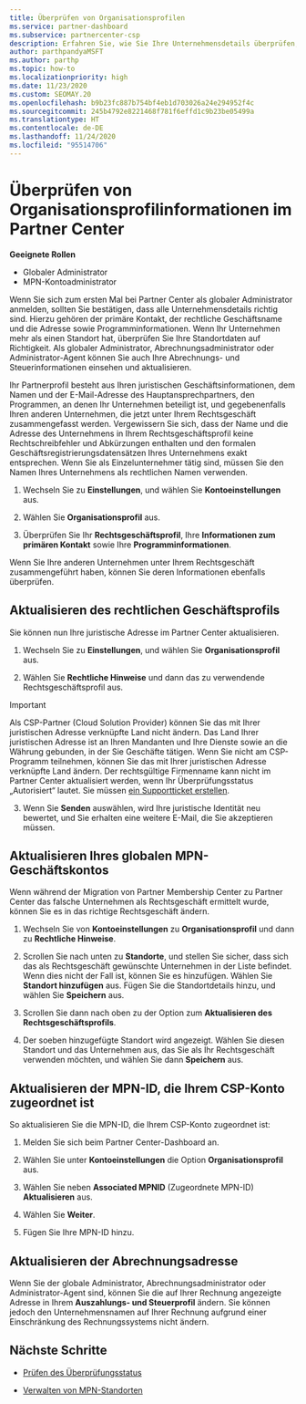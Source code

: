```yaml
---
title: Überprüfen von Organisationsprofilen
ms.service: partner-dashboard
ms.subservice: partnercenter-csp
description: Erfahren Sie, wie Sie Ihre Unternehmensdetails überprüfen, z. B. den primären Kontakt-, die Adresse und Programminformationen. Sie können auch ihre rechtlichen Adressen und Abrechnungsadressen aktualisieren.
author: parthpandyaMSFT
ms.author: parthp
ms.topic: how-to
ms.localizationpriority: high
ms.date: 11/23/2020
ms.custom: SEOMAY.20
ms.openlocfilehash: b9b23fc887b754bf4eb1d703026a24e294952f4c
ms.sourcegitcommit: 245b4792e8221468f781f6effd1c9b23be05499a
ms.translationtype: HT
ms.contentlocale: de-DE
ms.lasthandoff: 11/24/2020
ms.locfileid: "95514706"
---
```

# <a name="verify-your-organization-profile-information-in-partner-center"></a>Überprüfen von Organisationsprofilinformationen im Partner Center

**Geeignete Rollen**

- Globaler Administrator
- MPN-Kontoadministrator

Wenn Sie sich zum ersten Mal bei Partner Center als globaler Administrator anmelden, sollten Sie bestätigen, dass alle Unternehmensdetails richtig sind. Hierzu gehören der primäre Kontakt, der rechtliche Geschäftsname und die Adresse sowie Programminformationen. Wenn Ihr Unternehmen mehr als einen Standort hat, überprüfen Sie Ihre Standortdaten auf Richtigkeit. Als globaler Administrator, Abrechnungsadministrator oder Administrator-Agent können Sie auch Ihre Abrechnungs- und Steuerinformationen einsehen und aktualisieren.

Ihr Partnerprofil besteht aus Ihren juristischen Geschäftsinformationen, dem Namen und der E-Mail-Adresse des Hauptansprechpartners, den Programmen, an denen Ihr Unternehmen beteiligt ist, und gegebenenfalls Ihren anderen Unternehmen, die jetzt unter Ihrem Rechtsgeschäft zusammengefasst werden. Vergewissern Sie sich, dass der Name und die Adresse des Unternehmens in Ihrem Rechtsgeschäftsprofil keine Rechtschreibfehler und Abkürzungen enthalten und den formalen Geschäftsregistrierungsdatensätzen Ihres Unternehmens exakt entsprechen. Wenn Sie als Einzelunternehmer tätig sind, müssen Sie den Namen Ihres Unternehmens als rechtlichen Namen verwenden.

1. Wechseln Sie zu **Einstellungen**, und wählen Sie **Kontoeinstellungen** aus.
 
1. Wählen Sie **Organisationsprofil** aus. 

2. Überprüfen Sie Ihr **Rechtsgeschäftsprofil**, Ihre **Informationen zum primären Kontakt** sowie Ihre **Programminformationen**.

Wenn Sie Ihre anderen Unternehmen unter Ihrem Rechtsgeschäft zusammengeführt haben, können Sie deren Informationen ebenfalls überprüfen. 

## <a name="update-your-legal-business-profile"></a>Aktualisieren des rechtlichen Geschäftsprofils

Sie können nun Ihre juristische Adresse im Partner Center aktualisieren.

1. Wechseln Sie zu **Einstellungen**, und wählen Sie **Organisationsprofil** aus.


2. Wählen Sie **Rechtliche Hinweise** und dann das zu verwendende Rechtsgeschäftsprofil aus.

>[!Important]
>Als CSP-Partner (Cloud Solution Provider) können Sie das mit Ihrer juristischen Adresse verknüpfte Land nicht ändern. Das Land Ihrer juristischen Adresse ist an Ihren Mandanten und Ihre Dienste sowie an die Währung gebunden, in der Sie Geschäfte tätigen. Wenn Sie nicht am CSP-Programm teilnehmen, können Sie das mit Ihrer juristischen Adresse verknüpfte Land ändern. Der rechtsgültige Firmenname kann nicht im Partner Center aktualisiert werden, wenn Ihr Überprüfungsstatus „Autorisiert“ lautet. Sie müssen [ein Supportticket erstellen](https://partner.microsoft.com/dashboard/support/csp/servicerequests/create?stage=2&topicid=eb74583c-61b3-2124-bffc-00920e0ae772).

3. Wenn Sie **Senden** auswählen, wird Ihre juristische Identität neu bewertet, und Sie erhalten eine weitere E-Mail, die Sie akzeptieren müssen.

## <a name="update-your-mpn-global-business-account"></a>Aktualisieren Ihres globalen MPN-Geschäftskontos

Wenn während der Migration von Partner Membership Center zu Partner Center das falsche Unternehmen als Rechtsgeschäft ermittelt wurde, können Sie es in das richtige Rechtsgeschäft ändern.

1. Wechseln Sie von **Kontoeinstellungen** zu **Organisationsprofil** und dann zu **Rechtliche Hinweise**.

1.  Scrollen Sie nach unten zu **Standorte**, und stellen Sie sicher, dass sich das als Rechtsgeschäft gewünschte Unternehmen in der Liste befindet. Wenn dies nicht der Fall ist, können Sie es hinzufügen. Wählen Sie **Standort hinzufügen** aus. Fügen Sie die Standortdetails hinzu, und wählen Sie **Speichern** aus.

2. Scrollen Sie dann nach oben zu der Option zum **Aktualisieren des Rechtsgeschäftsprofils**.

3. Der soeben hinzugefügte Standort wird angezeigt. Wählen Sie diesen Standort und das Unternehmen aus, das Sie als Ihr Rechtsgeschäft verwenden möchten, und wählen Sie dann **Speichern** aus.

## <a name="update-your-mpn-id-associated-with-your-csp-account"></a>Aktualisieren der MPN-ID, die Ihrem CSP-Konto zugeordnet ist

So aktualisieren Sie die MPN-ID, die Ihrem CSP-Konto zugeordnet ist:

1. Melden Sie sich beim Partner Center-Dashboard an.
 
1. Wählen Sie unter **Kontoeinstellungen** die Option **Organisationsprofil** aus.

1. Wählen Sie neben **Associated MPNID** (Zugeordnete MPN-ID) **Aktualisieren** aus.
 
1. Wählen Sie **Weiter**.
 
1. Fügen Sie Ihre MPN-ID hinzu.


## <a name="update-your-billing-address"></a>Aktualisieren der Abrechnungsadresse

Wenn Sie der globale Administrator, Abrechnungsadministrator oder Administrator-Agent sind, können Sie die auf Ihrer Rechnung angezeigte Adresse in Ihrem **Auszahlungs- und Steuerprofil** ändern. Sie können jedoch den Unternehmensnamen auf Ihrer Rechnung aufgrund einer Einschränkung des Rechnungssystems nicht ändern.

## <a name="next-steps"></a>Nächste Schritte


- [Prüfen des Überprüfungsstatus](verification-responses.md)
 
- [Verwalten von MPN-Standorten](manage-locations.md)



